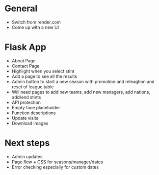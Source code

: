# General

- Switch from render.com
- Come up with a new UI

# Flask App

- About Page
- Contact Page
- Highlight when you select stint
- Add a page to see all the results
- Admin button to start a new season with promotion and releagtion and reset of league table
- Will need pages to add new teams, add new managers, add nations, add/end stints
- API protection
- Empty face placeholder
- Function descriptions
- Update visits
- Download images

# Next steps
- Admin updates
- Page flow + CSS for seasons/manager/dates
- Error checking especially for custom dates